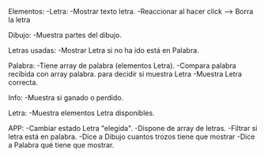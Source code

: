 Elementos:
-Letra:
-Mostrar texto letra.
-Reaccionar al hacer click --> Borra la letra

Dibujo:
-Muestra partes del dibujo.

Letras usadas:
-Mostrar Letra si no ha ido está en Palabra.

Palabra:
-Tiene array de palabra (elementos Letra).
-Compara palabra recibida con array palabra. para decidir si muestra Letra
-Muestra Letra correcta.

Info:
-Muestra si ganado o perdido.

Letra:
-Muestra elementos Letra disponibles.

APP:
-Cambiar estado Letra "elegida".
-Dispone de array de letras.
-Filtrar si letra está en palabra.
-Dice a Dibujo cuantos trozos tiene que mostrar
-Dice a Palabra qué tiene que mostrar.
